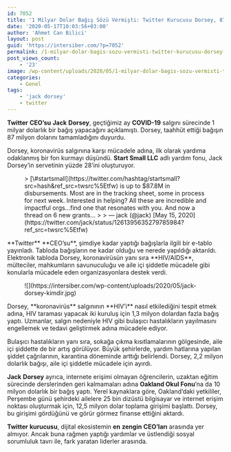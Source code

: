 ```yaml
---
id: 7052
title: '1 Milyar Dolar Bağış Sözü Vermişti: Twitter Kurucusu Dorsey, 87 Milyon Doları Şimdiden Bağışlamış'
date: '2020-05-17T10:03:56+03:00'
author: 'Ahmet Can Bilici'
layout: post
guid: 'https://intersiber.com/?p=7052'
permalink: /1-milyar-dolar-bagis-sozu-vermisti-twitter-kurucusu-dorsey-87-milyon-dolari-simdiden-bagislamis/
post_views_count:
    - '23'
image: /wp-content/uploads/2020/05/1-milyar-dolar-bagis-sozu-vermisti-twitter-kurucusu-dorsey-87-milyon-dolari-simdiden-bagislamis-scaled.jpg
categories:
    - Genel
tags:
    - 'jack dorsey'
    - twitter
---
```


**Twitter** **CEO’su** **Jack** **Dorsey**, geçtiğimiz ay **COVID-19** salgını sürecinde 1 milyar dolarlık bir bağış yapacağını açıklamıştı. Dorsey, taahhüt ettiği bağışın 87 milyon dolarını tamamladığını duyurdu.

Dorsey, koronavirüs salgınına karşı mücadele adına, ilk olarak yardıma odaklanmış bir fon kurmayı düşündü. **Start Small LLC** adlı yardım fonu, Jack Dorsey’in servetinin yüzde 28’ini oluşturuyor.

<figure class="wp-block-embed-twitter wp-block-embed is-type-rich is-provider-twitter"><div class="wp-block-embed__wrapper">> [\#startsmall](https://twitter.com/hashtag/startsmall?src=hash&ref_src=twsrc%5Etfw) is up to $87.8M in disbursements. Most are in the tracking sheet, some in process for next week. Interested in helping? All these are incredible and impactful orgs…find one that resonates with you. And now a thread on 6 new grants… <https://t.co/NEvCyaBuMh>
> 
> — jack (@jack) [May 15, 2020](https://twitter.com/jack/status/1261395635279785984?ref_src=twsrc%5Etfw)

<script async="" charset="utf-8" src="https://platform.twitter.com/widgets.js"></script></div></figure>**Twitter** **CEO’su**, şimdiye kadar yaptığı bağışlarla ilgili bir e-tablo yayınladı. Tabloda bağışların ne kadar olduğu ve nerede yapıldığı aktarıldı. Elektronik tabloda Dorsey, koronavirüsün yanı sıra **HIV/AIDS**, mülteciler, mahkumların savunuculuğu ve aile içi şiddetle mücadele gibi konularla mücadele eden organizasyonlara destek verdi.

<figure class="wp-block-image size-large">![](https://intersiber.com/wp-content/uploads/2020/05/jack-dorsey-kimdir.jpg)</figure>Dorsey, **koronavirüs** salgınının **HIV’i** nasıl etkilediğini tespit etmek adına, HIV taraması yapacak iki kuruluş için 1,3 milyon dolardan fazla bağış yaptı. Uzmanlar, salgın nedeniyle HIV gibi bulaşıcı hastalıkların yayılmasını engellemek ve tedavi geliştirmek adına mücadele ediyor.

Bulaşıcı hastalıkların yanı sıra, sokağa çıkma kısıtlamalarının gölgesinde, aile içi şiddette de bir artış görülüyor. Büyük şehirlerde, yardım hatlarına yapılan şiddet çağrılarının, karantina döneminde arttığı belirlendi. Dorsey, 2,2 milyon dolarlık bağışı, aile içi şiddetle mücadele için ayırdı.

**Jack** **Dorsey** ayrıca, internete erişimi olmayan öğrencilerin, uzaktan eğitim sürecinde derslerinden geri kalmamaları adına **Oakland Okul Fonu**’na da 10 milyon dolarlık bir bağış yaptı. Yerel kaynaklara göre, Oakland’daki yetkililer, Perşembe günü şehirdeki ailelere 25 bin dizüstü bilgisayar ve internet erişim noktası oluşturmak için, 12,5 milyon dolar toplama girişimi başlattı. Dorsey, bu girişimi gördüğünü ve görür görmez finanse ettiğini aktardı.

**Twitter** **kurucusu**, dijital ekosistemin **en** **zengin** **CEO’ları** arasında yer almıyor. Ancak buna rağmen yaptığı yardımlar ve üstlendiği sosyal sorumluluk tavrı ile, fark yaratan liderler arasında.